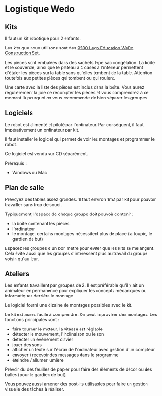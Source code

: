 # Logistique Wedo

## Kits

Il faut un kit robotique pour 2 enfants. 

Les kits que nous utilisons sont des [9580 Lego Education WeDo Construction Set](http://education.lego.com/en-us/lego-education-product-database/wedo/9580-lego-education-wedo-construction-set).

Les pièces sont embalées dans des sachets type sac congélation. La boîte et le couvercle, ainsi que le plateau à 4 cases à l'intérieur permettent d'étaler les pièces sur la table sans qu'elles tombent de la table. Attention toutefois aux petites pièces qui tombent ou qui roulent.

Une carte avec la liste des pièces est inclus dans la boîte. Vous aurez régulièrement la joie de recompter les pièces et vous comprendrez à ce moment là pourquoi on vous recommende de bien séparer les groupes.


## Logiciels

Le robot est alimenté et piloté par l'ordinateur. Par conséquent, il faut impérativement un ordinateur par kit.

Il faut installer le logiciel qui permet de voir les montages et programmer le robot. 

Ce logiciel est vendu sur CD séparément. 

Prérequis :

- Windows ou Mac

## Plan de salle

Prévoyez des tables assez grandes. 1l faut environ 1m2 par kit pour pouvoir travailler sans trop de souci. 

Typiquement, l'espace de chaque groupe doit pouvoir contenir :

- la boîte contenant les pièces
- l'ordinateur
- le montage. certains montages nécessitent plus de place (la toupie, le gardien de but)

Espacez les groupes d'un bon mètre pour éviter que les kits se mélangent. Cela évite aussi que les groupes s'intéressent plus au travail du groupe voisin qu'au leur.

## Ateliers

Les enfants travaillent par groupes de 2. Il est préférable qu'il y ait un animateur en permanence pour expliquer les concepts mécaniques ou informatiques derrière le montage. 

Le logiciel fourni une dizaine de montages possibles avec le kit. 

Le kit est assez facile à comprendre. On peut improviser des montages. Les fonctions principales sont :

- faire tourner le moteur. la vitesse est réglable
- détecter le mouvement, l'inclinaison ou le son
- détecter un événement clavier
- jouer des sons
- afficher un texte sur l'écran de l'ordinateur avec gestion d'un compteur
- envoyer / recevoir des messages dans le programme
- éteindre / allumer lumière


Prévoir du des feuilles de papier pour faire des éléments de décor ou des balles (pour le gardien de but).

Vous pouvez aussi amener des post-its utilisables pour faire un gestion visuelle des tâches à réaliser.  